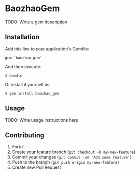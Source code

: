 # BaozhaoGem

TODO: Write a gem description

## Installation

Add this line to your application's Gemfile:

    gem 'baozhao_gem'

And then execute:

    $ bundle

Or install it yourself as:

    $ gem install baozhao_gem

## Usage

TODO: Write usage instructions here

## Contributing

1. Fork it
2. Create your feature branch (`git checkout -b my-new-feature`)
3. Commit your changes (`git commit -am 'Add some feature'`)
4. Push to the branch (`git push origin my-new-feature`)
5. Create new Pull Request
